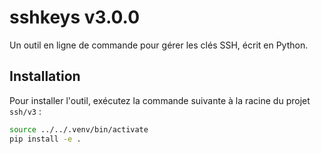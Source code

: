 # sshkeys v3.0.0

Un outil en ligne de commande pour gérer les clés SSH, écrit en Python.

## Installation

Pour installer l'outil, exécutez la commande suivante à la racine du projet `ssh/v3` :

```bash
source ../../.venv/bin/activate
pip install -e .
```

